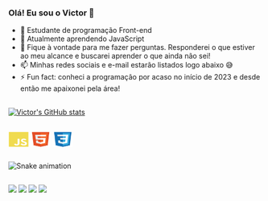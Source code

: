 ### Olá! Eu sou o Victor 👋



- 🔭 Estudante de programação Front-end
- 🌱 Atualmente aprendendo JavaScript
- 💬 Fique à vontade para me fazer perguntas. Responderei o que estiver ao meu alcance e buscarei aprender o que ainda não sei!
- 📫 Minhas redes sociais e e-mail estarão listados logo abaixo 😅
- ⚡ Fun fact: conheci a programação por acaso no início de 2023 e desde então me apaixonei pela área!
##
[![Victor's GitHub stats](https://github-readme-stats.vercel.app/api?username=victor-ss13&show_icons=true&theme=transparent)](https://github.com/anuraghazra/github-readme-stats)

<!-- [![Top Langs](https://github-readme-stats.vercel.app/api/top-langs/?username=victor-ss13&theme=transparent)](https://github.com/anuraghazra/github-readme-stats) !-->

<div style="display: inline_block"><br>
  <img align="center" alt="Rafa-Js" height="30" width="40" src="https://raw.githubusercontent.com/devicons/devicon/master/icons/javascript/javascript-plain.svg">
  <img align="center" alt="Rafa-HTML" height="30" width="40" src="https://raw.githubusercontent.com/devicons/devicon/master/icons/html5/html5-original.svg">
  <img align="center" alt="Rafa-CSS" height="30" width="40" src="https://raw.githubusercontent.com/devicons/devicon/master/icons/css3/css3-original.svg">
</div>

##

![Snake animation](https://github.com/victor-ss13/victor-ss13/blob/output/github-contribution-grid-snake.svg)

##

<div> 
  <a href="https://twitter.com/VictorS133" target="_blank"><img src="https://img.shields.io/badge/Twitter-1DA1F2?style=for-the-badge&logo=twitter&logoColor=white" target="_blank"></a>
  <a href="https://instagram.com/victors1305" target="_blank"><img src="https://img.shields.io/badge/Instagram-E4405F?style=for-the-badge&logo=instagram&logoColor=white" target="_blank"></a>
  <a href = "mailto:victor.sampaio2003@gmail.com"><img src="https://img.shields.io/badge/-Gmail-%23333?style=for-the-badge&logo=gmail&logoColor=white" target="_blank"></a>
  <a href="https://www.linkedin.com/in/victor-sampaio-silva-234893265/" target="_blank"><img src="https://img.shields.io/badge/-LinkedIn-%230077B5?style=for-the-badge&logo=linkedin&logoColor=white" target="_blank"></a> 
  
</div>

